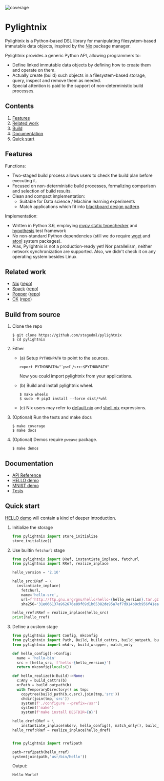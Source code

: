 ![coverage](https://codecov.io/gh/stagedml/pylightnix/branch/master/graph/badge.svg)


# Pylightnix

Pylightnix is a Python-based DSL library for manipulating filesystem-based
immutable data objects, inspired by the [Nix](https://nixos.org) package
manager.

Pylightnix provides a generic Python API, allowing programmers to:
* Define linked immutable data objects by defining how to create them
  and operate on them.
* Actually create (build) such objects in a filesystem-based storage, query,
  inspect and remove them as needed.
* Special attention is paid to the support of non-deterministic build processes.


## Contents

1. [Features](#Features)
2. [Related work](#Related_work)
2. [Build](#Build)
3. [Documentation](#Documentation)
4. [Quick start](#Quick-start)


## Features

Functions:

* Two-staged build process allows users to check the build plan before executing
  it.
* Focused on non-deterministic build processes, formalizing comparison and selection
  of build results.
* Clean and compact implementation:
  - Suitable for Data science / Machine learning experiments
  - Match applications which fit into [blackboard design
    pattern](https://en.wikipedia.org/wiki/Blackboard_design_pattern).

Implementation:

* Written in Python 3.6, employing [mypy static
  typechecker](http://mypy-lang.org/) and [hypothesis](https://hypothesis.works)
  test framework
* No non-standard Python dependencies (still we do require
  [wget](https://www.gnu.org/software/wget/) and
  [atool](https://www.nongnu.org/atool/) system packages).
* Alas, Pylightnix is not a production-ready yet! Nor parallelism, neither network
  synchronization are supported. Also, we didn't check it on any operating system
  besides Linux.


## Related work

* [Nix](https://nixos.org) ([repo](https://github.com/nixos/nix))
* [Spack](https://spack.io) ([repo](https://github.com/spack/spack))
* [Popper](https://falsifiable.us) ([repo](https://github.com/systemslab/popper))
* [CK](https://cknowledge.org) ([repo](https://github.com/ctuning/ck))


## Build from source

1. Clone the repo
   ```
   $ git clone https://github.com/stagedml/pylightnix
   $ cd pylightnix
   ```
2. Either
   - (a) Setup `PYTHONPATH` to point to the sources.
     ```
     export PYTHONPATH="`pwd`/src:$PYTHONPATH"
     ```
     Now you could import pylightnix from your applications.

   - (b) Build and install pylightnix wheel.
     ```
     $ make wheels
     $ sudo -H pip3 install --force dist/*whl
     ```
   - (c) Nix users may refer to [default.nix](./default.nix) and
     [shell.nix](./shell.nix) expressions.
3. (Optional) Run the tests and make docs
   ```
   $ make coverage
   $ make docs
   ```
4. (Optional) Demos require `pweave` package.
   ```
   $ make demos
   ```

## Documentation

* [API Reference](./docs/Reference.md)
* [HELLO demo](./docs/demos/HELLO.md)
* [MNIST demo](./docs/demos/MNIST.md)
* [Tests](./tests)

## Quick start

[HELLO demo](./docs/demos/HELLO.md) will contain a kind of deeper introduction.

1. Initialize the storage

   ```python
   from pylightnix import store_initialize
   store_initialize()
   ```

2. Use builtin `fetchurl` stage

   ```python
   from pylightnix import DRef, instantiate_inplace, fetchurl
   from pylightnix import RRef, realize_inplace

   hello_version = '2.10'

   hello_src:DRef = \
     instantiate_inplace(
       fetchurl,
       name='hello-src',
       url=f'http://ftp.gnu.org/gnu/hello/hello-{hello_version}.tar.gz',
       sha256='31e066137a962676e89f69d1b65382de95a7ef7d914b8cb956f41ea72e0f516b')

   hello_rref:RRef = realize_inplace(hello_src)
   print(hello_rref)
   ```

3. Define a custom stage

   ```python
   from pylightnix import Config, mkconfig
   from pylightnix import Path, Build, build_cattrs, build_outpath, build_path
   from pylightnix import mkdrv, build_wrapper, match_only

   def hello_config()->Config:
     name = 'hello-bin'
     src = [hello_src, f'hello-{hello_version}']
     return mkconfig(locals())

   def hello_realize(b:Build)->None:
     c:Any = build_cattrs(b)
     o:Path = build_outpath(b)
     with TemporaryDirectory() as tmp:
       copytree(build_path(b,c.src),join(tmp,'src'))
       chdir(join(tmp,'src'))
       system(f'./configure --prefix=/usr')
       system(f'make')
       system(f'make install DESTDIR={o}')

   hello_dref:DRef = \
       instantiate_inplace(mkdrv, hello_config(), match_only(), build_wrapper(hello_realize))
   hello_rref:RRef = realize_inplace(hello_dref)


   from pylightnix import rref2path

   path=rref2path(hello_rref)
   system(join(path,'usr/bin/hello'))
   ```

   Output:
   ```
   Hello World!
   ```
